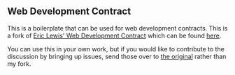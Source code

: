 ## Web Development Contract
This is a boilerplate that can be used for web development contracts. This is a fork of [Eric Lewis' Web Development Contract](https://github.com/ericandrewlewis/web-development-contract) which can be found [here](https://github.com/ericandrewlewis/web-development-contract).

You can use this in your own work, but if you would like to contribute to the discussion by bringing up issues, send those over to [the original](https://github.com/ericandrewlewis/web-development-contract/issues) rather than my fork.
